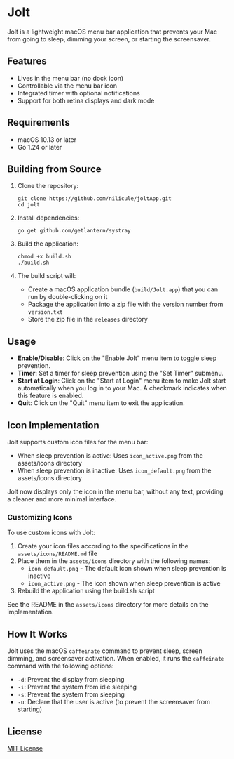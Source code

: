 # Jolt

Jolt is a lightweight macOS menu bar application that prevents your Mac from going to sleep, dimming your screen, or starting the screensaver.

## Features

- Lives in the menu bar (no dock icon)
- Controllable via the menu bar icon
- Integrated timer with optional notifications
- Support for both retina displays and dark mode

## Requirements

- macOS 10.13 or later
- Go 1.24 or later

## Building from Source

1. Clone the repository:
   ```
   git clone https://github.com/nilicule/joltApp.git
   cd jolt
   ```

2. Install dependencies:
   ```
   go get github.com/getlantern/systray
   ```

3. Build the application:
   ```
   chmod +x build.sh
   ./build.sh
   ```

4. The build script will:
   - Create a macOS application bundle (`build/Jolt.app`) that you can run by double-clicking on it
   - Package the application into a zip file with the version number from `version.txt`
   - Store the zip file in the `releases` directory

## Usage

- **Enable/Disable**: Click on the "Enable Jolt" menu item to toggle sleep prevention.
- **Timer**: Set a timer for sleep prevention using the "Set Timer" submenu.
- **Start at Login**: Click on the "Start at Login" menu item to make Jolt start automatically when you log in to your Mac. A checkmark indicates when this feature is enabled.
- **Quit**: Click on the "Quit" menu item to exit the application.

## Icon Implementation

Jolt supports custom icon files for the menu bar:

- When sleep prevention is active: Uses `icon_active.png` from the assets/icons directory
- When sleep prevention is inactive: Uses `icon_default.png` from the assets/icons directory

Jolt now displays only the icon in the menu bar, without any text, providing a cleaner and more minimal interface.

### Customizing Icons

To use custom icons with Jolt:

1. Create your icon files according to the specifications in the `assets/icons/README.md` file
2. Place them in the `assets/icons` directory with the following names:
   - `icon_default.png` - The default icon shown when sleep prevention is inactive
   - `icon_active.png` - The icon shown when sleep prevention is active
3. Rebuild the application using the build.sh script

See the README in the `assets/icons` directory for more details on the implementation.

## How It Works

Jolt uses the macOS `caffeinate` command to prevent sleep, screen dimming, and screensaver activation. When enabled, it runs the `caffeinate` command with the following options:

- `-d`: Prevent the display from sleeping
- `-i`: Prevent the system from idle sleeping
- `-s`: Prevent the system from sleeping
- `-u`: Declare that the user is active (to prevent the screensaver from starting)

## License

[MIT License](LICENSE)
